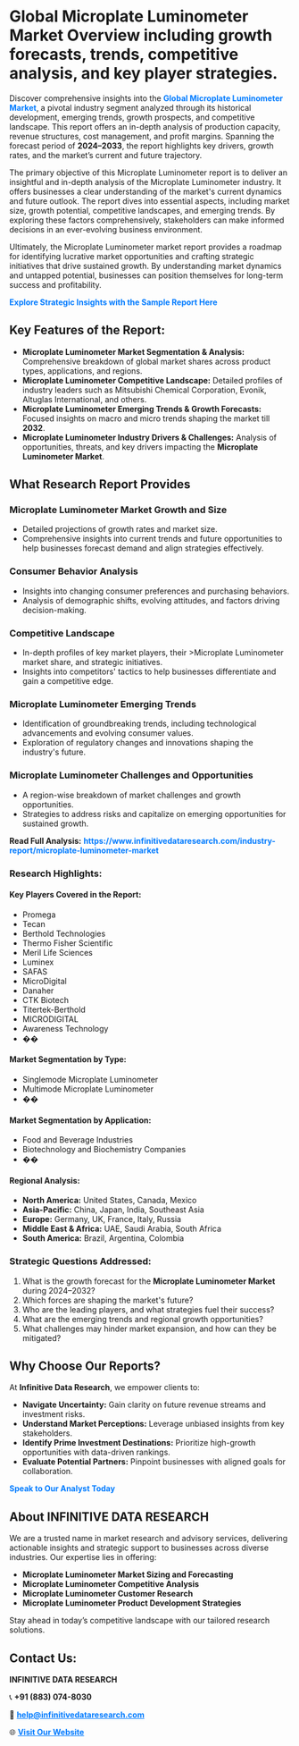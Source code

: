 <h1>Global Microplate Luminometer Market Overview including growth forecasts, trends, competitive analysis, and key player strategies.</h1>
<p>
Discover comprehensive insights into the 
<a href="https://www.infinitivedataresearch.com/industry-report/microplate-luminometer-market" rel="dofollow" style="color: #007BFF; text-decoration: none;"><strong>Global Microplate Luminometer Market</strong></a>, a pivotal industry segment analyzed through its historical development, emerging trends, growth prospects, and competitive landscape. This report offers an in-depth analysis of production capacity, revenue structures, cost management, and profit margins. Spanning the forecast period of <strong>2024–2033</strong>, the report highlights key drivers, growth rates, and the market’s current and future trajectory.
</p>
<p>
The primary objective of this Microplate Luminometer report is to deliver an insightful and in-depth analysis of the Microplate Luminometer industry. It offers businesses a clear understanding of the market's current dynamics and future outlook. The report dives into essential aspects, including market size, growth potential, competitive landscapes, and emerging trends. By exploring these factors comprehensively, stakeholders can make informed decisions in an ever-evolving business environment.
</p>
<p>
Ultimately, the Microplate Luminometer market report provides a roadmap for identifying lucrative market opportunities and crafting strategic initiatives that drive sustained growth. By understanding market dynamics and untapped potential, businesses can position themselves for long-term success and profitability.
</p>
<p>
<a href="https://www.infinitivedataresearch.com/request-sample/reportId=107878" style="color: #007BFF; text-decoration: none;"><strong>Explore Strategic Insights with the Sample Report Here</strong></a>
</p>

<h2>Key Features of the Report:</h2>
<ul>
<li><strong>Microplate Luminometer Market Segmentation & Analysis:</strong> Comprehensive breakdown of global market shares across product types, applications, and regions.</li>
<li><strong>Microplate Luminometer Competitive Landscape:</strong> Detailed profiles of industry leaders such as Mitsubishi Chemical Corporation, Evonik, Altuglas International, and others.</li>
<li><strong>Microplate Luminometer Emerging Trends & Growth Forecasts:</strong> Focused insights on macro and micro trends shaping the market till <strong>2032</strong>.</li>
<li><strong>Microplate Luminometer Industry Drivers & Challenges:</strong> Analysis of opportunities, threats, and key drivers impacting the <strong>Microplate Luminometer Market</strong>.</li>
</ul>

<h2>What Research Report Provides</h2>
<h3>Microplate Luminometer Market Growth and Size</h3>
<ul>
<li>Detailed projections of growth rates and market size.</li>
<li>Comprehensive insights into current trends and future opportunities to help businesses forecast demand and align strategies effectively.</li>
</ul>

<h3>Consumer Behavior Analysis</h3>
<ul>
<li>Insights into changing consumer preferences and purchasing behaviors.</li>
<li>Analysis of demographic shifts, evolving attitudes, and factors driving decision-making.</li>
</ul>

<h3>Competitive Landscape</h3>
<ul>
<li>In-depth profiles of key market players, their >Microplate Luminometer market share, and strategic initiatives.</li>
<li>Insights into competitors' tactics to help businesses differentiate and gain a competitive edge.</li>
</ul>

<h3>Microplate Luminometer Emerging Trends</h3>
<ul>
<li>Identification of groundbreaking trends, including technological advancements and evolving consumer values.</li>
<li>Exploration of regulatory changes and innovations shaping the industry's future.</li>
</ul>

<h3>Microplate Luminometer Challenges and Opportunities</h3>
<ul>
<li>A region-wise breakdown of market challenges and growth opportunities.</li>
<li>Strategies to address risks and capitalize on emerging opportunities for sustained growth.</li>
</ul>
<p><strong>Read Full Analysis:</strong> <a href="https://www.infinitivedataresearch.com/industry-report/microplate-luminometer-market" rel="dofollow" style="color: #007BFF; text-decoration: none;"><strong>https://www.infinitivedataresearch.com/industry-report/microplate-luminometer-market</strong></a></p>
<h3>Research Highlights:</h3>
<h4>Key Players Covered in the Report:</h4>
<ul><li>Promega</li><li>Tecan</li><li>Berthold Technologies</li><li>Thermo Fisher Scientific</li><li>Meril Life Sciences</li><li>Luminex</li><li>SAFAS</li><li>MicroDigital</li><li>Danaher</li><li>CTK Biotech</li><li>Titertek-Berthold</li><li>MICRODIGITAL</li><li>Awareness Technology</li><li>��</li></ul>
<h4>Market Segmentation by Type:</h4>
<ul><li>Singlemode Microplate Luminometer</li><li>Multimode Microplate Luminometer</li><li>��</li></ul>
<h4>Market Segmentation by Application:</h4>
<ul><li>Food and Beverage Industries</li><li>Biotechnology and Biochemistry Companies</li><li>��</li></ul>

<h4>Regional Analysis:</h4>
<ul>
<li><strong>North America:</strong> United States, Canada, Mexico</li>
<li><strong>Asia-Pacific:</strong> China, Japan, India, Southeast Asia</li>
<li><strong>Europe:</strong> Germany, UK, France, Italy, Russia</li>
<li><strong>Middle East & Africa:</strong> UAE, Saudi Arabia, South Africa</li>
<li><strong>South America:</strong> Brazil, Argentina, Colombia</li>
</ul>

<h3>Strategic Questions Addressed:</h3>
<ol>
<li>What is the growth forecast for the <strong>Microplate Luminometer Market</strong> during 2024–2032?</li>
<li>Which forces are shaping the market's future?</li>
<li>Who are the leading players, and what strategies fuel their success?</li>
<li>What are the emerging trends and regional growth opportunities?</li>
<li>What challenges may hinder market expansion, and how can they be mitigated?</li>
</ol>

<h2>Why Choose Our Reports?</h2>
<p>At <strong>Infinitive Data Research</strong>, we empower clients to:</p>
<ul>
<li><strong>Navigate Uncertainty:</strong> Gain clarity on future revenue streams and investment risks.</li>
<li><strong>Understand Market Perceptions:</strong> Leverage unbiased insights from key stakeholders.</li>
<li><strong>Identify Prime Investment Destinations:</strong> Prioritize high-growth opportunities with data-driven rankings.</li>
<li><strong>Evaluate Potential Partners:</strong> Pinpoint businesses with aligned goals for collaboration.</li>
</ul>
<p><a href="https://www.infinitivedataresearch.com/industry-report/microplate-luminometer-market" rel="dofollow" style="color: #007BFF; text-decoration: none;"><strong>Speak to Our Analyst Today</strong></a></p>

<h2>About INFINITIVE DATA RESEARCH</h2>
<p>We are a trusted name in market research and advisory services, delivering actionable insights and strategic support to businesses across diverse industries. Our expertise lies in offering:</p>
<ul>
<li><strong>Microplate Luminometer Market Sizing and Forecasting</strong></li>
<li><strong>Microplate Luminometer Competitive Analysis</strong></li>
<li><strong>Microplate Luminometer Customer Research</strong></li>
<li><strong>Microplate Luminometer Product Development Strategies</strong></li>
</ul>
<p>Stay ahead in today’s competitive landscape with our tailored research solutions.</p>

<h2>Contact Us:</h2>
<p><strong>INFINITIVE DATA RESEARCH</strong></p>
<p>📞 <strong>+91 (883) 074-8030</strong></p>
<p>📧 <strong><a href="mailto:help@infinitivedataresearch.com" style="color: #007BFF;">help@infinitivedataresearch.com</a></strong></p>
<p>🌐 <strong><a href="https://www.infinitivedataresearch.com" rel="dofollow" style="color: #007BFF;">Visit Our Website</a></strong></p>
